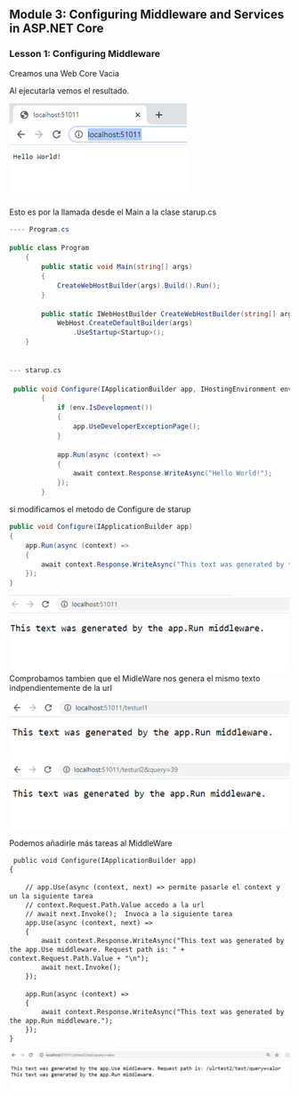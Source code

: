 ﻿## Module 3: Configuring Middleware and Services in ASP.NET Core

### Lesson 1: Configuring Middleware

Creamos una Web Core  Vacia

Al ejecutarla vemos el resultado.

![c1](imagenes/c1.PNG)

Esto es por la llamada desde el Main a la clase starup.cs

```c#
---- Program.cs

public class Program
    {
        public static void Main(string[] args)
        {
            CreateWebHostBuilder(args).Build().Run();
        }

        public static IWebHostBuilder CreateWebHostBuilder(string[] args) =>
            WebHost.CreateDefaultBuilder(args)
                .UseStartup<Startup>();
    }


--- starup.cs

 public void Configure(IApplicationBuilder app, IHostingEnvironment env)
        {
            if (env.IsDevelopment())
            {
                app.UseDeveloperExceptionPage();
            }

            app.Run(async (context) =>
            {
                await context.Response.WriteAsync("Hello World!");
            });
        }
```

si modificamos el metodo de Configure de starup  

```c#
public void Configure(IApplicationBuilder app)
{
    app.Run(async (context) =>
    {
        await context.Response.WriteAsync("This text was generated by the app.Run middleware.");
    });
}
```

![c2](imagenes/c2.PNG)  
Comprobamos tambien que el MidleWare nos genera el mismo texto indpendientemente de la url

![c3](imagenes/c3.PNG)  
![c4](imagenes/c4.PNG)


Podemos añadirle más tareas al MiddleWare

````
 public void Configure(IApplicationBuilder app)
{

    // app.Use(async (context, next) => permite pasarle el context y un la siguiente tarea
    // context.Request.Path.Value accedo a la url
    // await next.Invoke();  Invoca a la siguiente tarea
    app.Use(async (context, next) =>
    {
        await context.Response.WriteAsync("This text was generated by the app.Use middleware. Request path is: " + context.Request.Path.Value + "\n");
        await next.Invoke();  
    });

    app.Run(async (context) =>
    {
        await context.Response.WriteAsync("This text was generated by the app.Run middleware.");
    });
}
````
![c6](imagenes/c6.PNG)